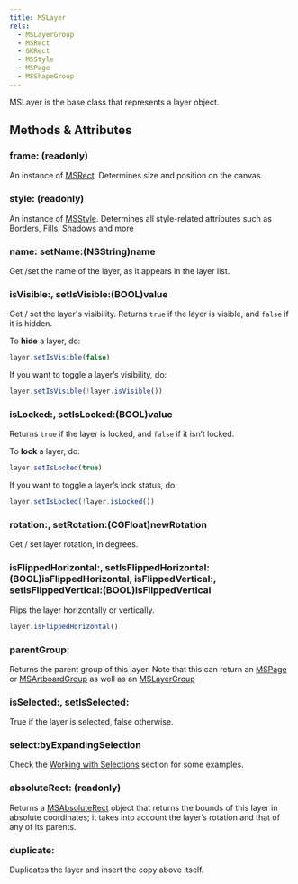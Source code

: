 ```yaml
---
title: MSLayer
rels:
  - MSLayerGroup
  - MSRect
  - GKRect
  - MSStyle
  - MSPage
  - MSShapeGroup
---
```




MSLayer is the base class that represents a layer object.

## Methods & Attributes

### frame: (readonly)

An instance of [MSRect](/docs/MSRect/). Determines size and position on the canvas.

### style: (readonly)

An instance of [MSStyle](/docs/MSStyle/). Determines all style-related attributes such as Borders, Fills, Shadows and more

### name: setName:(NSString)name

Get /set the name of the layer, as it appears in the layer list.

### isVisible:, setIsVisible:(BOOL)value

Get / set the layer's visibility. Returns `true` if the layer is visible, and `false` if it is hidden.

To **hide** a layer, do:

```javascript
layer.setIsVisible(false)
```

If you want to toggle a layer’s visibility, do:

```javascript
layer.setIsVisible(!layer.isVisible())
```


### isLocked:, setIsLocked:(BOOL)value

Returns `true` if the layer is locked, and `false` if it isn’t locked.

To **lock** a layer, do:

```javascript
layer.setIsLocked(true)
```

If you want to toggle a layer’s lock status, do:

```javascript
layer.setIsLocked(!layer.isLocked())
```

### rotation:, setRotation:(CGFloat)newRotation

Get / set layer rotation, in degrees.

### isFlippedHorizontal:, setIsFlippedHorizontal:(BOOL)isFlippedHorizontal, isFlippedVertical:, setIsFlippedVertical:(BOOL)isFlippedVertical

Flips the layer horizontally or vertically.

```javascript
layer.isFlippedHorizontal()
```

### parentGroup:

Returns the parent group of this layer. Note that this can return an [MSPage](/docs/MSPage/) or [MSArtboardGroup](/docs/MSArtboardGroup/) as well as an [MSLayerGroup](/docs/MSLayerGroup/)

### isSelected:, setIsSelected:

True if the layer is selected, false otherwise.

### select:byExpandingSelection

Check the [Working with Selections](/examples/working-with-selections/) section for some examples.

### absoluteRect: (readonly)

Returns a [MSAbsoluteRect](/docs/MSAbsoluteRect/) object that returns the bounds of this layer in absolute coordinates; it takes into account the layer’s rotation and that of any of its parents.

### duplicate:

Duplicates the layer and insert the copy above itself.
